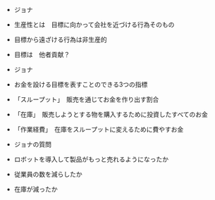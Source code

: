 - ジョナ
- 生産性とは　目標に向かって会社を近づける行為そのもの
- 目標から遠ざける行為は非生産的
  
- 目標は　他者貢献？

- ジョナ
- お金を設ける目標を表すことのできる3つの指標
- 「スループット」　販売を通じてお金を作り出す割合
- 「在庫」　販売しようとする物を購入するために投資したすべてのお金
- 「作業経費」　在庫をスループットに変えるために費やすお金

- ジョナの質問
- ロボットを導入して製品がもっと売れるようになったか
- 従業員の数を減らしたか
- 在庫が減ったか
